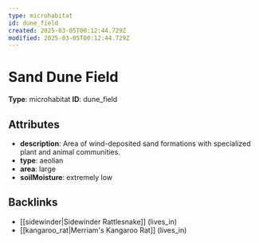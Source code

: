 ```yaml
---
type: microhabitat
id: dune_field
created: 2025-03-05T00:12:44.729Z
modified: 2025-03-05T00:12:44.729Z
---
```


# Sand Dune Field

**Type**: microhabitat
**ID**: dune_field

## Attributes

- **description**: Area of wind-deposited sand formations with specialized plant and animal communities.
- **type**: aeolian
- **area**: large
- **soilMoisture**: extremely low

## Backlinks

- [[sidewinder|Sidewinder Rattlesnake]] (lives_in)
- [[kangaroo_rat|Merriam's Kangaroo Rat]] (lives_in)

